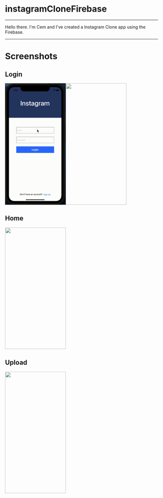# instagramCloneFirebase
------------------------------
Hello there. I'm Cem and I've created a Instagram Clone app using the Firebase.

------------------------------------------------------------------------------------
# Screenshots
Login
-----------------------------
<img src="Gif/signInScreen.gif" width="200" height="400"><img src="Gif/signUpScreen.gif" width="200" height="400">



Home
-----------------------------------
<img src="Gif/homeScreen.gif" width="200" height="400">

Upload
----------------------
<img src="Gif/uploadScreen.gif" width="200" height="400">


